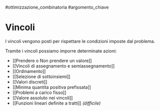 #ottimizzazione_combinatoria #argomento_chiave 
# Vincoli
I vincoli vengono posti per rispettare le condizioni imposte dal problema.

Tramite i vincoli possiamo imporre determinate azioni:
- [[Prendere o Non prendere un valore]]
- [[Vincoli di assegnamento e semiassegnamento]]
- [[Ordinamento]]
- [[Selezione di sottoinsiemi]]
- [[Valori discreti]]
- [[Minima quantita positiva prefissata]]
- [[Problemi a carico fisso]]
- [[Valore assoluto nei vincoli]]
- [[Funzioni lineari definite a tratti]] *(difficile)*


